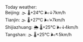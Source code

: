 Today weather:  
Beijing: 🌫  🌡️+24°C 🌬️↓7km/h  
Tianjin: 🌫  🌡️+27°C 🌬️↘7km/h  
Shijiazhuang: 🌦   🌡️+25°C 🌬️↓4km/h  
Tangshan: 🌫  🌡️+25°C 🌬️↖5km/h  
